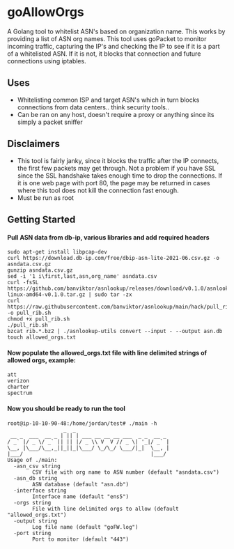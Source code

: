 # goAllowOrgs
A Golang tool to whitelist ASN's based on organization name. This works by providing a list of ASN org names. This tool uses goPacket to monitor incoming traffic, capturing the IP's and checking the IP to see if it is a part of a whitelisted ASN. If it is not, it blocks that connection and future connections using iptables.

## Uses
- Whitelisting common ISP and target ASN's which in turn blocks connections from data centers.. think security tools..
- Can be ran on any host, doesn't require a proxy or anything since its simply a packet sniffer

## Disclaimers
- This tool is fairly janky, since it blocks the traffic after the IP connects, the first few packets may get through. Not a problem if you have SSL since the SSL handshake takes enough time to drop the connections. If it is one web page with port 80, the page may be returned in cases where this tool does not kill the connection fast enough.
- Must be run as root  



## Getting Started

#### Pull ASN data from db-ip, various libraries and add required headers
```
sudo apt-get install libpcap-dev
curl https://download.db-ip.com/free/dbip-asn-lite-2021-06.csv.gz -o asndata.csv.gz
gunzip asndata.csv.gz
sed -i '1 i\first,last,asn,org_name' asndata.csv
curl -fsSL https://github.com/banviktor/asnlookup/releases/download/v0.1.0/asnlookup-linux-amd64-v0.1.0.tar.gz | sudo tar -zx 
curl https://raw.githubusercontent.com/banviktor/asnlookup/main/hack/pull_rib.sh -o pull_rib.sh
chmod +x pull_rib.sh
./pull_rib.sh
bzcat rib.*.bz2 | ./asnlookup-utils convert --input - --output asn.db
touch allowed_orgs.txt
```

#### Now populate the allowed_orgs.txt file with line delimited strings of allowed orgs, example:
````
att
verizon
charter
spectrum
````

#### Now you should be ready to run the tool

````
root@ip-10-10-90-48:/home/jordan/test# ./main -h
                  _  _
 __ _  ___  __ _ | || | ___ __ __ __ ___  _ _  __ _
/ _` |/ _ \/ _` || || |/ _ \\ V  V // _ \| '_|/ _` |
\__, |\___/\__,_||_||_|\___/ \_/\_/ \___/|_|  \__, |
|___/                                         |___/
Usage of ./main:
  -asn_csv string
        CSV file with org name to ASN number (default "asndata.csv")
  -asn_db string
        ASN database (default "asn.db")
  -interface string
        Interface name (default "ens5")
  -orgs string
        File with line delimited orgs to allow (default "allowed_orgs.txt")
  -output string
        Log file name (default "goFW.log")
  -port string
        Port to monitor (default "443")
````




